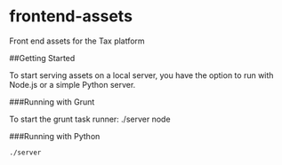 frontend-assets
===============

Front end assets for the Tax platform

##Getting Started

To start serving assets on a local server, you have the option to run with Node.js or a simple Python server.

###Running with Grunt

To start the grunt task runner:
	./server node

###Running with Python

	./server
